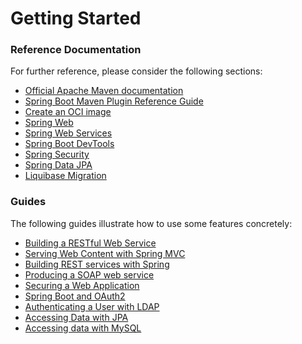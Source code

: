 # Getting Started

### Reference Documentation

For further reference, please consider the following sections:

- [Official Apache Maven documentation](https://maven.apache.org/guides/index.html)
- [Spring Boot Maven Plugin Reference Guide](https://docs.spring.io/spring-boot/docs/2.7.5/maven-plugin/reference/html/)
- [Create an OCI image](https://docs.spring.io/spring-boot/docs/2.7.5/maven-plugin/reference/html/#build-image)
- [Spring Web](https://docs.spring.io/spring-boot/docs/2.7.5/reference/htmlsingle/#web)
- [Spring Web Services](https://docs.spring.io/spring-boot/docs/2.7.5/reference/htmlsingle/#io.webservices)
- [Spring Boot DevTools](https://docs.spring.io/spring-boot/docs/2.7.5/reference/htmlsingle/#using.devtools)
- [Spring Security](https://docs.spring.io/spring-boot/docs/2.7.5/reference/htmlsingle/#web.security)
- [Spring Data JPA](https://docs.spring.io/spring-boot/docs/2.7.5/reference/htmlsingle/#data.sql.jpa-and-spring-data)
- [Liquibase Migration](https://docs.spring.io/spring-boot/docs/2.7.5/reference/htmlsingle/#howto.data-initialization.migration-tool.liquibase)

### Guides

The following guides illustrate how to use some features concretely:

- [Building a RESTful Web Service](https://spring.io/guides/gs/rest-service/)
- [Serving Web Content with Spring MVC](https://spring.io/guides/gs/serving-web-content/)
- [Building REST services with Spring](https://spring.io/guides/tutorials/rest/)
- [Producing a SOAP web service](https://spring.io/guides/gs/producing-web-service/)
- [Securing a Web Application](https://spring.io/guides/gs/securing-web/)
- [Spring Boot and OAuth2](https://spring.io/guides/tutorials/spring-boot-oauth2/)
- [Authenticating a User with LDAP](https://spring.io/guides/gs/authenticating-ldap/)
- [Accessing Data with JPA](https://spring.io/guides/gs/accessing-data-jpa/)
- [Accessing data with MySQL](https://spring.io/guides/gs/accessing-data-mysql/)
